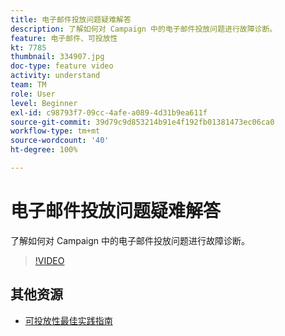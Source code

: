 ```yaml
---
title: 电子邮件投放问题疑难解答
description: 了解如何对 Campaign 中的电子邮件投放问题进行故障诊断。
feature: 电子邮件、可投放性
kt: 7785
thumbnail: 334907.jpg
doc-type: feature video
activity: understand
team: TM
role: User
level: Beginner
exl-id: c98793f7-09cc-4afe-a089-4d31b9ea611f
source-git-commit: 39d79c9d853214b91e4f192fb01381473ec06ca0
workflow-type: tm+mt
source-wordcount: '40'
ht-degree: 100%

---
```


# 电子邮件投放问题疑难解答

了解如何对 Campaign 中的电子邮件投放问题进行故障诊断。

>[!VIDEO](https://video.tv.adobe.com/v/334907?quality=12)

## 其他资源

* [可投放性最佳实践指南](https://experienceleague.adobe.com/docs/deliverability-learn/deliverability-best-practice-guide/introduction.html?lang=zh-Hans)
